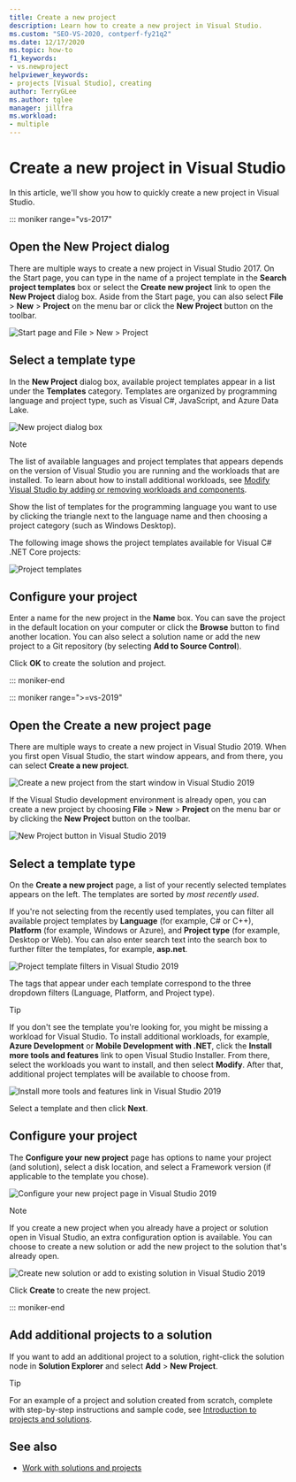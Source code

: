 ```yaml
---
title: Create a new project
description: Learn how to create a new project in Visual Studio.
ms.custom: "SEO-VS-2020, contperf-fy21q2"
ms.date: 12/17/2020
ms.topic: how-to
f1_keywords:
- vs.newproject
helpviewer_keywords:
- projects [Visual Studio], creating
author: TerryGLee
ms.author: tglee
manager: jillfra
ms.workload:
- multiple
---
```

# Create a new project in Visual Studio

In this article, we'll show you how to quickly create a new project in Visual Studio.

::: moniker range="vs-2017"

## Open the New Project dialog

There are multiple ways to create a new project in Visual Studio 2017. On the Start page, you can type in the name of a project template in the **Search project templates** box or select the **Create new project** link to open the **New Project** dialog box. Aside from the Start page, you can also select **File** > **New** > **Project** on the menu bar or click the **New Project** button on the toolbar.

![Start page and File > New > Project](./media/vside-newproject1.png)

## Select a template type

In the **New Project** dialog box, available project templates appear in a list under the **Templates** category. Templates are organized by programming language and project type, such as Visual C#, JavaScript, and Azure Data Lake.

![New project dialog box](./media/vside-newproject-templates-list.png)

> [!NOTE]
> The list of available languages and project templates that appears depends on the version of Visual Studio you are running and the workloads that are installed. To learn about how to install additional workloads, see [Modify Visual Studio by adding or removing workloads and components](../install/modify-visual-studio.md).

Show the list of templates for the programming language you want to use by clicking the triangle next to the language name and then choosing a project category (such as Windows Desktop).

The following image shows the project templates available for Visual C# .NET Core projects:

![Project templates](./media/new-project-dialog-net-core.png)

## Configure your project

Enter a name for the new project in the **Name** box. You can save the project in the default location on your computer or click the **Browse** button to find another location. You can also select a solution name or add the new project to a Git repository (by selecting **Add to Source Control**).

Click **OK** to create the solution and project.

::: moniker-end

::: moniker range=">=vs-2019"

## Open the Create a new project page

There are multiple ways to create a new project in Visual Studio 2019. When you first open Visual Studio, the start window appears, and from there, you can select **Create a new project**.

![Create a new project from the start window in Visual Studio 2019](media/vs-2019/start-window-create-new-project.png)

If the Visual Studio development environment is already open, you can create a new project by choosing **File** > **New** > **Project** on the menu bar or by clicking the **New Project** button on the toolbar.

![New Project button in Visual Studio 2019](media/vs-2019/new-project-button.png)

## Select a template type

On the **Create a new project** page, a list of your recently selected templates appears on the left. The templates are sorted by *most recently used*.

If you're not selecting from the recently used templates, you can filter all available project templates by **Language** (for example, C# or C++), **Platform** (for example, Windows or Azure), and **Project type** (for example, Desktop or Web). You can also enter search text into the search box to further filter the templates, for example, **asp.net**.

![Project template filters in Visual Studio 2019](media/vs-2019/create-new-project-filters.png)

The tags that appear under each template correspond to the three dropdown filters (Language, Platform, and Project type).

> [!TIP]
> If you don't see the template you're looking for, you might be missing a workload for Visual Studio. To install additional workloads, for example, **Azure Development** or **Mobile Development with .NET**, click the **Install more tools and features** link to open Visual Studio Installer. From there, select the workloads you want to install, and then select **Modify**. After that, additional project templates will be available to choose from.
>
> ![Install more tools and features link in Visual Studio 2019](media/vs-2019/install-more-tools-features.png)

Select a template and then click **Next**.

## Configure your project

The **Configure your new project** page has options to name your project (and solution), select a disk location, and select a Framework version (if applicable to the template you chose).

![Configure your new project page in Visual Studio 2019](media/vs-2019/configure-new-project.png)

> [!NOTE]
> If you create a new project when you already have a project or solution open in Visual Studio, an extra configuration option is available. You can choose to create a new solution or add the new project to the solution that's already open.
>
> ![Create new solution or add to existing solution in Visual Studio 2019](media/vs-2019/configure-new-project-solution.png)

Click **Create** to create the new project.

::: moniker-end

## Add additional projects to a solution

If you want to add an additional project to a solution, right-click the solution node in **Solution Explorer** and select **Add** > **New Project**.

> [!TIP]
> For an example of a project and solution created from scratch, complete with step-by-step instructions and sample code, see [Introduction to projects and solutions](../get-started/tutorial-projects-solutions.md).

## See also

- [Work with solutions and projects](creating-solutions-and-projects.md)
